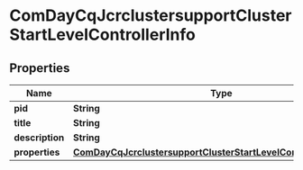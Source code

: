 
# ComDayCqJcrclustersupportClusterStartLevelControllerInfo

## Properties
Name | Type | Description | Notes
------------ | ------------- | ------------- | -------------
**pid** | **String** |  |  [optional]
**title** | **String** |  |  [optional]
**description** | **String** |  |  [optional]
**properties** | [**ComDayCqJcrclustersupportClusterStartLevelControllerProperties**](ComDayCqJcrclustersupportClusterStartLevelControllerProperties.md) |  |  [optional]



